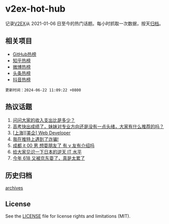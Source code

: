 # v2ex-hot-hub

 记录[V2EX](https://www.v2ex.com/)从 2021-01-06 日至今的热门话题。每小时抓取一次数据，按天[归档](archives)。
 
 ## 相关项目

- [GitHub热榜](https://github.com/lonnyzhang423/github-hot-hub)
- [知乎热榜](https://github.com/lonnyzhang423/zhihu-hot-hub)
- [微博热榜](https://github.com/lonnyzhang423/weibo-hot-hub)
- [头条热榜](https://github.com/lonnyzhang423/toutiao-hot-hub)
- [抖音热榜](https://github.com/lonnyzhang423/douyin-hot-hub)


 `更新时间：2024-06-22 11:09:22 +0800`

## 热议话题

1. [问问大家的收入支出比是多少？](https://www.v2ex.com/t/1051421)
1. [高考快出成绩了，妹妹对专业方向还是没有一点头绪，大家有什么推荐的吗？](https://www.v2ex.com/t/1051450)
1. [[上海][美企] Web Developer](https://www.v2ex.com/t/1051459)
1. [我在推特上遇到了诈骗!](https://www.v2ex.com/t/1051542)
1. [成都 it 00 男 想耍朋友了 有 v 友有介绍吗](https://www.v2ex.com/t/1051464)
1. [给大家见识一下日本的逆天 IT 水平](https://www.v2ex.com/t/1051598)
1. [今年 618 又被京东耍了，真是太累了](https://www.v2ex.com/t/1051467)

## 历史归档

[archives](archives)

## License

See the [LICENSE](LICENSE) file for license rights and limitations (MIT).
